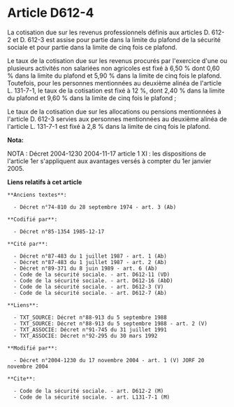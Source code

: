 # Article D612-4

La cotisation due sur les revenus professionnels définis aux articles D. 612-2 et D. 612-3 est assise pour partie dans la
limite du plafond de la sécurité sociale et pour partie dans la limite de cinq fois ce plafond.

Le taux de la cotisation due sur les revenus procurés par l'exercice d'une ou plusieurs activités non salariées non agricoles
est fixé à 6,50 % dont 0,60 % dans la limite du plafond et 5,90 % dans la limite de cinq fois le plafond. Toutefois, pour les
personnes mentionnées au deuxième alinéa de l'article L. 131-7-1, le taux de la cotisation est fixé à 12 %, dont 2,40 % dans
la limite du plafond et 9,60 % dans la limite de cinq fois le plafond ;

Le taux de la cotisation due sur les allocations ou pensions mentionnées à l'article D. 612-3 servies aux personnes
mentionnées au deuxième alinéa de l'article L. 131-7-1 est fixé à 2,8 % dans la limite de cinq fois le plafond.

**Nota:**

NOTA : Décret 2004-1230 2004-11-17 article 1 XI : les dispositions de l'article 1er s'appliquent aux avantages versés à
compter du 1er janvier 2005.

**Liens relatifs à cet article**

	**Anciens textes**:

	  - Décret n°74-810 du 28 septembre 1974 - art. 3 (Ab)

	**Codifié par**:

	  - Décret n°85-1354 1985-12-17

	**Cité par**:

	  - Décret n°87-483 du 1 juillet 1987 - art. 1 (Ab)
	  - Décret n°87-483 du 1 juillet 1987 - art. 2 (Ab)
	  - Décret n°89-371 du 8 juin 1989 - art. 6 (Ab)
	  - Code de la sécurité sociale. - art. D612-11 (VD)
	  - Code de la sécurité sociale. - art. D612-16 (AbD)
	  - Code de la sécurité sociale. - art. D612-3 (V)
	  - Code de la sécurité sociale. - art. D612-7 (Ab)

	**Liens**:

	  - TXT_SOURCE: Décret n°88-913 du 5 septembre 1988
	  - TXT_SOURCE: Décret n°88-913 du 5 septembre 1988 - art. 2 (V)
	  - TXT_ASSOCIE: Décret n°91-745 du 31 juillet 1991
	  - TXT_ASSOCIE: Décret n°92-295 du 30 mars 1992

	**Modifié par**:

	  - Décret n°2004-1230 du 17 novembre 2004 - art. 1 (V) JORF 20 novembre 2004

	**Cite**:

	  - Code de la sécurité sociale. - art. D612-2 (M)
	  - Code de la sécurité sociale. - art. L131-7-1 (M)

